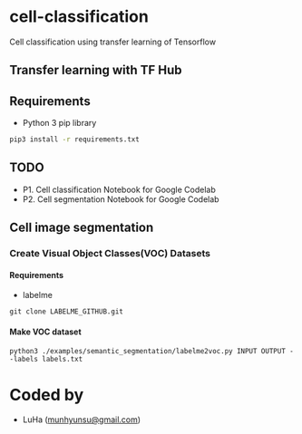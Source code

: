 # cell-classification
Cell classification using transfer learning of Tensorflow


## Transfer learning with TF Hub


## Requirements
- Python 3 pip library
```bash
pip3 install -r requirements.txt
```

## TODO
- P1. Cell classification Notebook for Google Codelab
- P2. Cell segmentation Notebook for Google Codelab

## Cell image segmentation

### Create Visual Object Classes(VOC) Datasets

#### Requirements
- labelme

```
git clone LABELME_GITHUB.git
```

#### Make VOC dataset

```
python3 ./examples/semantic_segmentation/labelme2voc.py INPUT OUTPUT --labels labels.txt
```

# Coded by
- LuHa (munhyunsu@gmail.com)

